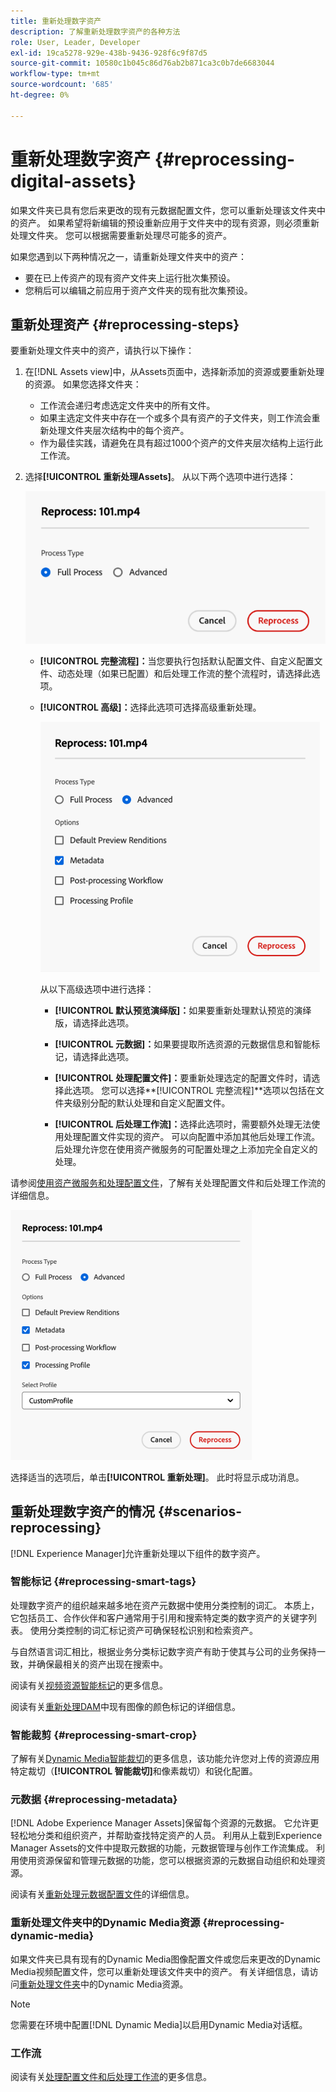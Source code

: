 ```yaml
---
title: 重新处理数字资产
description: 了解重新处理数字资产的各种方法
role: User, Leader, Developer
exl-id: 19ca5278-929e-438b-9436-928f6c9f87d5
source-git-commit: 10580c1b045c86d76ab2b871ca3c0b7de6683044
workflow-type: tm+mt
source-wordcount: '685'
ht-degree: 0%

---
```


# 重新处理数字资产 {#reprocessing-digital-assets}

如果文件夹已具有您后来更改的现有元数据配置文件，您可以重新处理该文件夹中的资产。 如果希望将新编辑的预设重新应用于文件夹中的现有资源，则必须重新处理文件夹。 您可以根据需要重新处理尽可能多的资产。

如果您遇到以下两种情况之一，请重新处理文件夹中的资产：

* 要在已上传资产的现有资产文件夹上运行批次集预设。
* 您稍后可以编辑之前应用于资产文件夹的现有批次集预设。

## 重新处理资产 {#reprocessing-steps}

要重新处理文件夹中的资产，请执行以下操作：

1. 在[!DNL Assets view]中，从Assets页面中，选择新添加的资源或要重新处理的资源。
如果您选择文件夹：

   * 工作流会递归考虑选定文件夹中的所有文件。
   * 如果主选定文件夹中存在一个或多个具有资产的子文件夹，则工作流会重新处理文件夹层次结构中的每个资产。
   * 作为最佳实践，请避免在具有超过1000个资产的文件夹层次结构上运行此工作流。

1. 选择&#x200B;**[!UICONTROL 重新处理Assets]**。 从以下两个选项中进行选择：

   ![重新处理Assets选项](assets/reprocessing-options.png)

   * **[!UICONTROL 完整流程]：**&#x200B;当您要执行包括默认配置文件、自定义配置文件、动态处理（如果已配置）和后处理工作流的整个流程时，请选择此选项。
   * **[!UICONTROL 高级]：**&#x200B;选择此选项可选择高级重新处理。

     ![高级重新处理Assets选项](assets/reprocessing-options-advanced.png)

     从以下高级选项中进行选择：

      * **[!UICONTROL 默认预览演绎版]：**&#x200B;如果要重新处理默认预览的演绎版，请选择此选项。

      * **[!UICONTROL 元数据]：**&#x200B;如果要提取所选资源的元数据信息和智能标记，请选择此选项。

      * **[!UICONTROL 处理配置文件]：**&#x200B;要重新处理选定的配置文件时，请选择此选项。 您可以选择&#x200B;**[!UICONTROL 完整流程]**选项以包括在文件夹级别分配的默认处理和自定义配置文件。
        <!--When assets are uploaded to a folder, [!DNL Assets ~~view~~] checks the containing folder's properties for a processing profile. If none is applied, a parent folder in the hierarchy is checked for a processing profile to apply.-->

      * **[!UICONTROL 后处理工作流]：**&#x200B;选择此选项时，需要额外处理无法使用处理配置文件实现的资产。 可以向配置中添加其他后处理工作流。 后处理允许您在使用资产微服务的可配置处理之上添加完全自定义的处理。

请参阅[使用资产微服务和处理配置文件](https://experienceleague.adobe.com/docs/experience-manager-cloud-service/content/assets/manage/asset-microservices-configure-and-use.html?lang=en)，了解有关处理配置文件和后处理工作流的详细信息。

![高级重新处理Assets选项2](assets/reprocessing-options-advanced-2.png)

选择适当的选项后，单击&#x200B;**[!UICONTROL 重新处理]**。 此时将显示成功消息。

## 重新处理数字资产的情况 {#scenarios-reprocessing}

[!DNL Experience Manager]允许重新处理以下组件的数字资产。

### 智能标记 {#reprocessing-smart-tags}

处理数字资产的组织越来越多地在资产元数据中使用分类控制的词汇。 本质上，它包括员工、合作伙伴和客户通常用于引用和搜索特定类的数字资产的关键字列表。 使用分类控制的词汇标记资产可确保轻松识别和检索资产。

与自然语言词汇相比，根据业务分类标记数字资产有助于使其与公司的业务保持一致，并确保最相关的资产出现在搜索中。

阅读有关[视频资源智能标记](https://experienceleague.adobe.com/docs/experience-manager-cloud-service/content/assets/manage/smart-tags-video-assets.html?lang=en)的更多信息。

阅读有关[重新处理DAM](https://experienceleague.adobe.com/docs/experience-manager-cloud-service/content/assets/manage/color-tag-images.html?lang=en#color-tags-existing-images)中现有图像的颜色标记的详细信息。

### 智能裁剪 {#reprocessing-smart-crop}

了解有关[Dynamic Media智能裁切](https://experienceleague.adobe.com/docs/experience-manager-cloud-service/content/assets/dynamicmedia/image-profiles.html?lang=en)的更多信息，该功能允许您对上传的资源应用特定裁切（**[!UICONTROL 智能裁切]**&#x200B;和像素裁切）和锐化配置。

### 元数据 {#reprocessing-metadata}

[!DNL Adobe Experience Manager Assets]保留每个资源的元数据。 它允许更轻松地分类和组织资产，并帮助查找特定资产的人员。 利用从上载到Experience Manager Assets的文件中提取元数据的功能，元数据管理与创作工作流集成。 利用使用资源保留和管理元数据的功能，您可以根据资源的元数据自动组织和处理资源。

阅读有关[重新处理元数据配置文件](https://experienceleague.adobe.com/docs/experience-manager-cloud-service/content/assets/manage/metadata-profiles.html?lang=en)的详细信息。

### 重新处理文件夹中的Dynamic Media资源 {#reprocessing-dynamic-media}

如果文件夹已具有现有的Dynamic Media图像配置文件或您后来更改的Dynamic Media视频配置文件，您可以重新处理该文件夹中的资产。 有关详细信息，请访问[重新处理文件夹](https://experienceleague.adobe.com/docs/experience-manager-cloud-service/content/assets/admin/about-image-video-profiles.html?lang=en)中的Dynamic Media资源。

>[!NOTE]
>
>您需要在环境中配置[!DNL Dynamic Media]以启用Dynamic Media对话框。
>

### 工作流

阅读有关[处理配置文件和后处理工作流](https://experienceleague.adobe.com/docs/experience-manager-cloud-service/content/assets/manage/asset-microservices-configure-and-use.html?lang=en)的更多信息。
